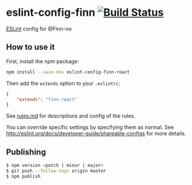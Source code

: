 # eslint-config-finn [![Build Status](https://travis-ci.org/finn-no/eslint-config-finn.svg)](https://travis-ci.org/finn-no/eslint-config-finn)

[ESLint](http://eslint.org/) config for @Finn-no

## How to use it

First, install the npm package:

```bash
npm install --save-dev eslint-config-finn-react
```

Then add the `extends` option to your `.eslintrc`:

```json
{
    "extends": "finn-react"
}
```

See [rules.md](https://github.com/finn-no/eslint-config-finn/tree/master/rules) for descriptions and config of the rules.

You can override specific settings by specifying them as normal. See <http://eslint.org/docs/developer-guide/shareable-configs> for more details.

## Publishing

```bash
$ npm version <patch | minor | major>
$ git push --follow-tags origin master
$ npm publish
```

